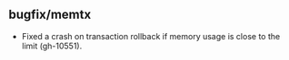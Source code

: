 ## bugfix/memtx

- Fixed a crash on transaction rollback if memory usage is close to the limit
  (gh-10551).
